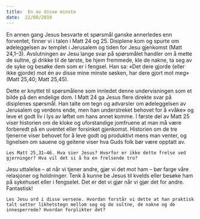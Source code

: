 ```yaml
---
title:  En av disse minste
date:  22/08/2019
---
```


En annen gang Jesus besvarte et spørsmål ganske annerledes enn forventet, finner vi i talen i Matt 24 og 25. Disiplene kom og spurte om ødeleggelsen av templet i Jerusalem og tiden for Jesu gjenkomst (Matt 24,1–3). Avslutningen av Jesu lange svar på spørsmålet handler om å mette de sultne, gi drikke til de tørste, be hjem fremmede, kle de nakne, ta seg av de syke og besøke dem som er i fengsel. Han sa: «Det dere gjorde (eller ikke gjorde) mot én av disse mine minste søsken, har dere gjort mot meg» (Matt 25,40; Matt 25,45).

Dette er knyttet til spørsmålene som innledet denne undervisningen som et bilde på den endelige dom. I Matt 24 ga Jesus flere direkte svar på disiplenes spørsmål. Han talte om tegn og advarsler om ødeleggelsen av Jerusalem og verdens ende, men han understreket behovet for å «våke» og leve et godt liv i lys av løftet om hans annet komme. I første del av Matt 25 viser historien om de kloke og uforstandige jomfruene at man må være forberedt på en uventet eller forsinket gjenkomst. Historien om de tre tjenerne viser behovet for å leve godt og produktivt mens man venter, og lignelsen om sauene og geitene viser hva Guds folk bør være opptatt av.

`Les Matt 25,31–46. Hva sier Jesus? Hvorfor er ikke dette frelse ved gjerninger? Hva vil det si å ha en frelsende tro?`

Jesu uttalelse – at når vi tjener andre, gjør vi det mot ham – bør farge våre relasjoner og holdninger. Tenk å kunne be Jesus til kvelds eller besøke ham på sykehuset eller i fengselet. Det er det vi gjør når vi gjør det for andre. Fantastisk!

`Les Jesu ord i disse versene. Hvordan forstår vi dette at han praktisk talt setter likhetstegn mellom seg og de sultne, de nakne og de innesperrede? Hvordan forplikter det?`